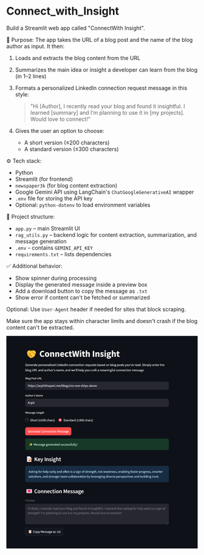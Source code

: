 # Connect_with_Insight

Build a Streamlit web app called "ConnectWith Insight".

🧠 Purpose:
The app takes the URL of a blog post and the name of the blog author as input. It then:
1. Loads and extracts the blog content from the URL
2. Summarizes the main idea or insight a developer can learn from the blog (in 1–2 lines)
3. Formats a personalized LinkedIn connection request message in this style:

   > "Hi [Author], I recently read your blog and found it insightful. I learned [summary] and I’m planning to use it in [my projects]. Would love to connect!"

4. Gives the user an option to choose:
   - A short version (≤200 characters)
   - A standard version (≤300 characters)

⚙️ Tech stack:
- Python
- Streamlit (for frontend)
- `newspaper3k` (for blog content extraction)
- Google Gemini API using LangChain's `ChatGoogleGenerativeAI` wrapper
- `.env` file for storing the API key
- Optional: `python-dotenv` to load environment variables

📄 Project structure:
- `app.py` – main Streamlit UI
- `rag_utils.py` – backend logic for content extraction, summarization, and message generation
- `.env` – contains `GEMINI_API_KEY`
- `requirements.txt` – lists dependencies

✅ Additional behavior:
- Show spinner during processing
- Display the generated message inside a preview box
- Add a download button to copy the message as `.txt`
- Show error if content can't be fetched or summarized

Optional: Use `User-Agent` header if needed for sites that block scraping.

Make sure the app stays within character limits and doesn't crash if the blog content can't be extracted.

![](https://github.com/hbuddana/Connect_with_Insight/blob/main/Connect_with_Insight/1.png)
